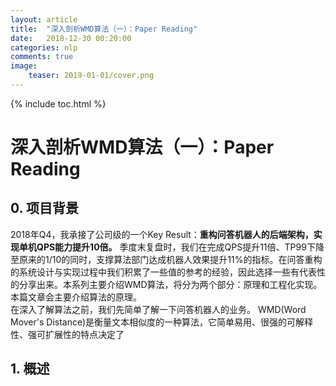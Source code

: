 ```yaml
---
layout: article
title:  "深入剖析WMD算法（一）：Paper Reading"
date:   2018-12-30 00:20:00
categories: nlp
comments: true
image:
    teaser: 2019-01-01/cover.png
---
```


{% include toc.html %}

# 深入剖析WMD算法（一）：Paper Reading

## 0. 项目背景
2018年Q4，我承接了公司级的一个Key Result：**重构问答机器人的后端架构，实现单机QPS能力提升10倍。** 季度末复盘时，我们在完成QPS提升11倍、TP99下降至原来的1/10的同时，支撑算法部门达成机器人效果提升11%的指标。在问答重构的系统设计与实现过程中我们积累了一些值的参考的经验，因此选择一些有代表性的分享出来。本系列主要介绍WMD算法，将分为两个部分：原理和工程化实现。本篇文章会主要介绍算法的原理。  
在深入了解算法之前，我们先简单了解一下问答机器人的业务。
WMD(Word Mover's Distance)是衡量文本相似度的一种算法，它简单易用、很强的可解释性、强可扩展性的特点决定了


## 1. 概述
